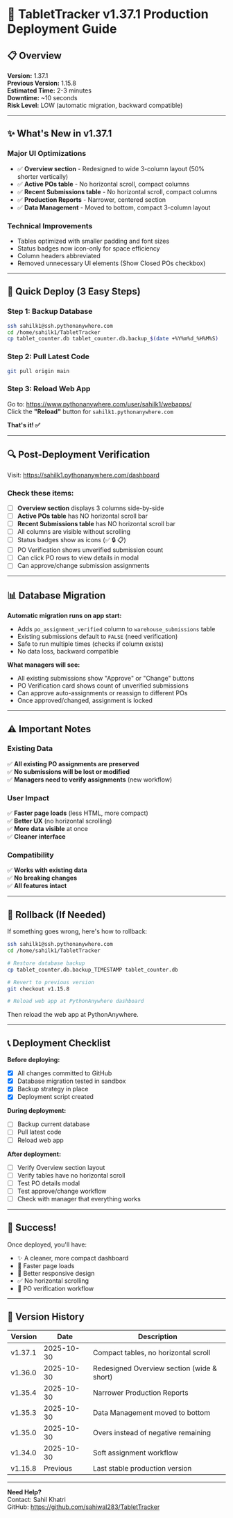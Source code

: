 # 🚀 TabletTracker v1.37.1 Production Deployment Guide

## 📋 Overview

**Version:** 1.37.1  
**Previous Version:** 1.15.8  
**Estimated Time:** 2-3 minutes  
**Downtime:** ~10 seconds  
**Risk Level:** LOW (automatic migration, backward compatible)

---

## ✨ What's New in v1.37.1

### Major UI Optimizations
- ✅ **Overview section** - Redesigned to wide 3-column layout (50% shorter vertically)
- ✅ **Active POs table** - No horizontal scroll, compact columns
- ✅ **Recent Submissions table** - No horizontal scroll, compact columns  
- ✅ **Production Reports** - Narrower, centered section
- ✅ **Data Management** - Moved to bottom, compact 3-column layout

### Technical Improvements
- Tables optimized with smaller padding and font sizes
- Status badges now icon-only for space efficiency
- Column headers abbreviated
- Removed unnecessary UI elements (Show Closed POs checkbox)

---

## 🎯 Quick Deploy (3 Easy Steps)

### Step 1: Backup Database
```bash
ssh sahilk1@ssh.pythonanywhere.com
cd /home/sahilk1/TabletTracker
cp tablet_counter.db tablet_counter.db.backup_$(date +%Y%m%d_%H%M%S)
```

### Step 2: Pull Latest Code
```bash
git pull origin main
```

### Step 3: Reload Web App
Go to: https://www.pythonanywhere.com/user/sahilk1/webapps/  
Click the **"Reload"** button for `sahilk1.pythonanywhere.com`

**That's it! ✅**

---

## 🔍 Post-Deployment Verification

Visit: https://sahilk1.pythonanywhere.com/dashboard

### Check these items:
- [ ] **Overview section** displays 3 columns side-by-side
- [ ] **Active POs table** has NO horizontal scroll bar
- [ ] **Recent Submissions table** has NO horizontal scroll bar
- [ ] All columns are visible without scrolling
- [ ] Status badges show as icons (✅ 🔒 📋)
- [ ] PO Verification shows unverified submission count
- [ ] Can click PO rows to view details in modal
- [ ] Can approve/change submission assignments

---

## 📊 Database Migration

**Automatic migration runs on app start:**
- Adds `po_assignment_verified` column to `warehouse_submissions` table
- Existing submissions default to `FALSE` (need verification)
- Safe to run multiple times (checks if column exists)
- No data loss, backward compatible

**What managers will see:**
- All existing submissions show "Approve" or "Change" buttons
- PO Verification card shows count of unverified submissions
- Can approve auto-assignments or reassign to different POs
- Once approved/changed, assignment is locked

---

## ⚠️ Important Notes

### Existing Data
✅ **All existing PO assignments are preserved**  
✅ **No submissions will be lost or modified**  
✅ **Managers need to verify assignments** (new workflow)

### User Impact
✅ **Faster page loads** (less HTML, more compact)  
✅ **Better UX** (no horizontal scrolling)  
✅ **More data visible** at once  
✅ **Cleaner interface**

### Compatibility
✅ **Works with existing data**  
✅ **No breaking changes**  
✅ **All features intact**

---

## 🔄 Rollback (If Needed)

If something goes wrong, here's how to rollback:

```bash
ssh sahilk1@ssh.pythonanywhere.com
cd /home/sahilk1/TabletTracker

# Restore database backup
cp tablet_counter.db.backup_TIMESTAMP tablet_counter.db

# Revert to previous version
git checkout v1.15.8

# Reload web app at PythonAnywhere dashboard
```

Then reload the web app at PythonAnywhere.

---

## 📞 Deployment Checklist

**Before deploying:**
- [x] All changes committed to GitHub
- [x] Database migration tested in sandbox
- [x] Backup strategy in place
- [x] Deployment script created

**During deployment:**
- [ ] Backup current database
- [ ] Pull latest code
- [ ] Reload web app

**After deployment:**
- [ ] Verify Overview section layout
- [ ] Verify tables have no horizontal scroll
- [ ] Test PO details modal
- [ ] Test approve/change workflow
- [ ] Check with manager that everything works

---

## 🎊 Success!

Once deployed, you'll have:
- ✨ A cleaner, more compact dashboard
- 🚀 Faster page loads
- 📱 Better responsive design
- ✅ No horizontal scrolling
- 🎯 PO verification workflow

---

## 📝 Version History

| Version | Date | Description |
|---------|------|-------------|
| v1.37.1 | 2025-10-30 | Compact tables, no horizontal scroll |
| v1.36.0 | 2025-10-30 | Redesigned Overview section (wide & short) |
| v1.35.4 | 2025-10-30 | Narrower Production Reports |
| v1.35.3 | 2025-10-30 | Data Management moved to bottom |
| v1.35.0 | 2025-10-30 | Overs instead of negative remaining |
| v1.34.0 | 2025-10-30 | Soft assignment workflow |
| v1.15.8 | Previous | Last stable production version |

---

**Need Help?**  
Contact: Sahil Khatri  
GitHub: https://github.com/sahiwal283/TabletTracker


